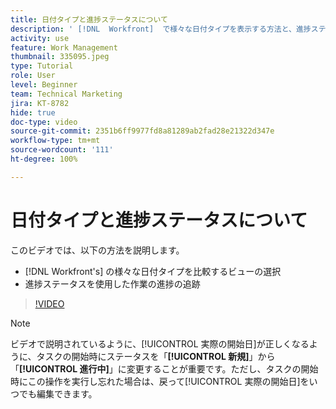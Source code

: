 ```yaml
---
title: 日付タイプと進捗ステータスについて
description: ' [!DNL  Workfront]  で様々な日付タイプを表示する方法と、進捗ステータスを使用して作業の進捗を追跡する方法を説明します。'
activity: use
feature: Work Management
thumbnail: 335095.jpeg
type: Tutorial
role: User
level: Beginner
team: Technical Marketing
jira: KT-8782
hide: true
doc-type: video
source-git-commit: 2351b6ff9977fd8a81289ab2fad28e21322d347e
workflow-type: tm+mt
source-wordcount: '111'
ht-degree: 100%

---
```


# 日付タイプと進捗ステータスについて

このビデオでは、以下の方法を説明します。

* [!DNL Workfront's] の様々な日付タイプを比較するビューの選択
* 進捗ステータスを使用した作業の進捗の追跡

>[!VIDEO](https://video.tv.adobe.com/v/335095/?quality=12&learn=on)

>[!NOTE]
>
>ビデオで説明されているように、[!UICONTROL 実際の開始日]が正しくなるように、タスクの開始時にステータスを「**[!UICONTROL 新規]**」から「**[!UICONTROL 進行中]**」に変更することが重要です。ただし、タスクの開始時にこの操作を実行し忘れた場合は、戻って[!UICONTROL 実際の開始日]をいつでも編集できます。


<!---
Task progress status overview
Definitions for the project, task, and issue dates within Workfront
Project timelines
--->
